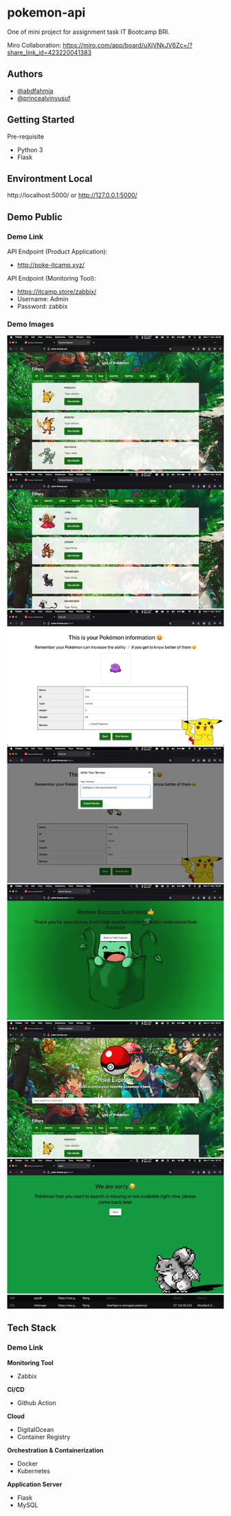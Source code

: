 # pokemon-api
One of mini project for assignment task IT Bootcamp BRI.

Miro Collaboration: https://miro.com/app/board/uXjVNkJV6Zc=/?share_link_id=423220041383

## Authors
- [@abdfahmia](https://github.com/abdfahmia/)
- [@princealvinyusuf](https://github.com/princealvinyusuf/)

## Getting Started
Pre-requisite
- Python 3
- Flask

## Environtment Local
http://localhost:5000/ or http://127.0.0.1:5000/

## Demo Public
### Demo Link
API Endpoint (Product Application):
- http://poke-itcamp.xyz/
  
API Endpoint (Monitoring Tool):
- https://itcamp.store/zabbix/
- Username: Admin
- Password: zabbix

### Demo Images
![alt text](https://github.com/abdfahmia/pokemon-api/blob/main/images/images1.png?raw=true)
![alt text](https://github.com/abdfahmia/pokemon-api/blob/main/images/images2.png?raw=true)
![alt text](https://github.com/abdfahmia/pokemon-api/blob/main/images/images3.png?raw=true)
![alt text](https://github.com/abdfahmia/pokemon-api/blob/main/images/images4.png?raw=true)
![alt text](https://github.com/abdfahmia/pokemon-api/blob/main/images/images5.png?raw=true)
![alt text](https://github.com/abdfahmia/pokemon-api/blob/main/images/images6.png?raw=true)
![alt text](https://github.com/abdfahmia/pokemon-api/blob/main/images/images7.png?raw=true)
![alt text](https://github.com/abdfahmia/pokemon-api/blob/main/images/images8.png?raw=true)


## Tech Stack
### Demo Link
**Monitoring Tool**
- Zabbix
  
**CI/CD**
- Github Action
  
**Cloud**
- DigitalOcean
- Container Registry
  
**Orchestration & Containerization**
- Docker
- Kubernetes
  
**Application Server**
- Flask
- MySQL
